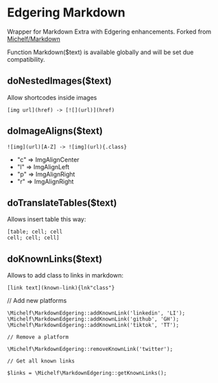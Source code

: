 # Edgering Markdown

Wrapper for Markdown Extra with Edgering enhancements.
Forked from [Michelf/Markdown](https://github.com/Michelf/php-markdown)

Function Markdown($text) is available globally and will be set due compatibility.


## doNestedImages($text)

Allow shortcodes inside images
      
    [img url](href) -> [![](url)](href)

## doImageAligns($text)

    ![img](url)[A-Z] -> ![img](url){.class}

- "c" => ImgAlignCenter
- "l" => ImgAlignLeft
- "p" => ImgAlignRight
- "r" => ImgAlignRight

## doTranslateTables($text)

Allows insert table this way:

    [table; cell; cell
    cell; cell; cell]

## doKnownLinks($text)

Allows to add class to links in markdown:

    [link text](known-link){lnk"class"}

   // Add new platforms
   
    \Michelf\MarkdownEdgering::addKnownLink('linkedin', 'LI');
    \Michelf\MarkdownEdgering::addKnownLink('github', 'GH');
    \Michelf\MarkdownEdgering::addKnownLink('tiktok', 'TT');

    // Remove a platform

    \Michelf\MarkdownEdgering::removeKnownLink('twitter');

    // Get all known links
   
    $links = \Michelf\MarkdownEdgering::getKnownLinks();
        
